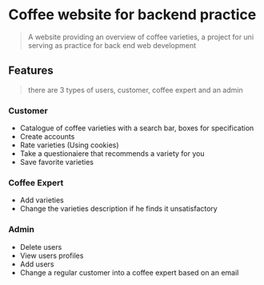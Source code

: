 # Coffee website for backend practice

> A website providing an overview of coffee varieties, a project for uni serving as practice for back end web development

## Features
> there are 3 types of users, customer, coffee expert and an admin

### Customer
- Catalogue of coffee varieties with a search bar, boxes for specification
- Create accounts
- Rate varieties (Using cookies)
- Take a questionaiere that recommends a variety for you
- Save favorite varieties

### Coffee Expert
- Add varieties
- Change the varieties description if he finds it unsatisfactory

### Admin
- Delete users
- View users profiles
- Add users
- Change a regular customer into a coffee expert based on an email
